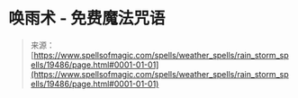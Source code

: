 <!--yml

分类: 未分类

日期：2024年06月12日 19:01:31

-->

# 唤雨术 - 免费魔法咒语

> 来源：[https://www.spellsofmagic.com/spells/weather_spells/rain_storm_spells/19486/page.html#0001-01-01](https://www.spellsofmagic.com/spells/weather_spells/rain_storm_spells/19486/page.html#0001-01-01)

